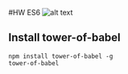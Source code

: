 #HW ES6
![alt text](https://www.tutorialspoint.com/es6/images/es6-mini-logo.jpg)
## Install tower-of-babel
```
npm install tower-of-babel -g
tower-of-babel
```